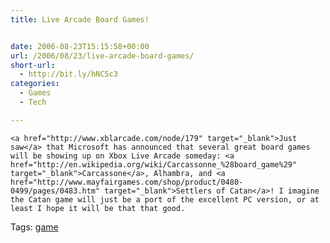 ```yaml
---
title: Live Arcade Board Games!


date: 2006-08-23T15:15:58+00:00
url: /2006/08/23/live-arcade-board-games/
short-url:
  - http://bit.ly/hNC5c3
categories:
  - Games
  - Tech

---
```

<div class='microid-mailto+http:sha1:70e601b4ad937496b9571ab8c27b5664f08fe0a0'>
  
    <a href="http://www.xblarcade.com/node/179" target="_blank">Just saw</a> that Microsoft has announced that several great board games will be showing up on Xbox Live Arcade someday: <a href="http://en.wikipedia.org/wiki/Carcassonne_%28board_game%29" target="_blank">Carcassone</a>, Alhambra, and <a href="http://www.mayfairgames.com/shop/product/0480-0499/pages/0483.htm" target="_blank">Settlers of Catan</a>! I imagine the Catan game will just be a port of the excellent PC version, or at least I hope it will be that that good.
  
</div>

<div class="st-post-tags">
  Tags: <a href="http://www.cavort.org/tag/game/" title="game" rel="tag">game</a><br />
</div>